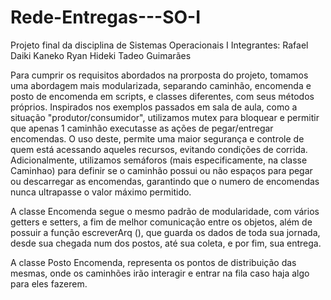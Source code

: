 # Rede-Entregas---SO-I
Projeto final da disciplina de Sistemas Operacionais I
Integrantes:
Rafael Daiki Kaneko
Ryan Hideki Tadeo Guimarães

Para cumprir os requisitos abordados na prorposta do projeto, tomamos uma abordagem mais modularizada, separando caminhão, encomenda e posto de encomenda em scripts, e classes diferentes, com seus métodos próprios.
Inspirados nos exemplos passados em sala de aula, como a situação "produtor/consumidor", utilizamos mutex para bloquear e permitir que apenas 1 caminhão executasse as ações de pegar/entregar encomendas. O uso deste, permite uma maior segurança e controle de quem está acessando aqueles recursos, evitando condições de corrida. Adicionalmente, utilizamos semáforos (mais especificamente, na classe Caminhao) para definir se o caminhão possui ou não espaços para pegar ou descarregar as encomendas, garantindo que o numero de encomendas nunca ultrapasse o valor máximo permitido.

A classe Encomenda segue o mesmo padrão de modularidade, com vários getters e setters, a fim de melhor comunicação entre os objetos, além de possuir a função escreverArq (), que guarda os dados de toda sua jornada, desde sua chegada num dos postos, até sua coleta, e por fim, sua entrega.

A classe Posto Encomenda, representa os pontos de distribuição das mesmas, onde os caminhões irão interagir e entrar na fila caso haja algo para eles fazerem.


